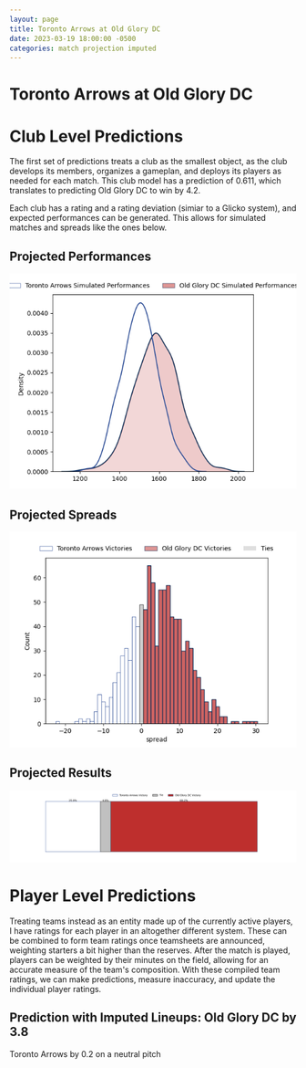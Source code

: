```yaml
---  
layout: page  
title: Toronto Arrows at Old Glory DC  
date: 2023-03-19 18:00:00 -0500  
categories: match projection imputed  
---
```

# Toronto Arrows at Old Glory DC

# Club Level Predictions


The first set of predictions treats a club as the smallest object, as the club develops its members, organizes a gameplan, and deploys its players as needed for each match. This club model has a prediction of 0.611, which translates to predicting Old Glory DC to win by 4.2.

Each club has a rating and a rating deviation (simiar to a Glicko system), and expected performances can be generated. This allows for simulated matches and spreads like the ones below.
## Projected Performances


![Projected Performances](plots/performances_2023-03-19-OldGloryDC-TorontoArrows.png)
## Projected Spreads


![Projected Spreads](plots/spreads_2023-03-19-OldGloryDC-TorontoArrows.png)
## Projected Results


![Projected Results](plots/resultbar_2023-03-19-OldGloryDC-TorontoArrows.png)
# Player Level Predictions


Treating teams instead as an entity made up of the currently active players, I have ratings for each player in an altogether different system. These can be combined to form team ratings once teamsheets are announced, weighting starters a bit higher than the reserves. After the match is played, players can be weighted by their minutes on the field, allowing for an accurate measure of the team's composition. With these compiled team ratings, we can make predictions, measure inaccuracy, and update the individual player ratings.
## Prediction with Imputed Lineups: Old Glory DC by 3.8


Toronto Arrows by 0.2 on a neutral pitch

